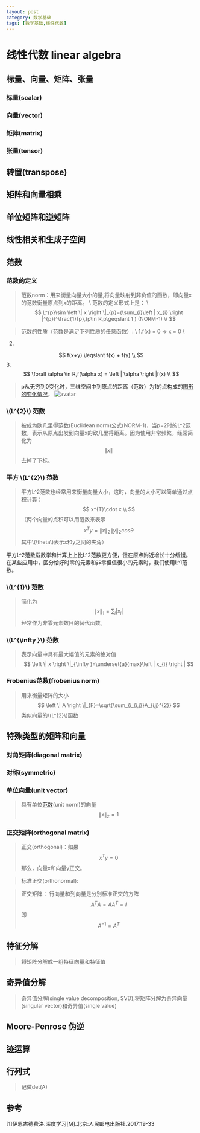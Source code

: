 ```yaml
---
layout: post
category: 数学基础
tags: [数学基础,线性代数]
---
```



线性代数 linear algebra
================

## 标量、向量、矩阵、张量

### 标量(scalar)

### 向量(vector)

### 矩阵(matrix)

### 张量(tensor)

## 转置(transpose)

## 矩阵和向量相乘

## 单位矩阵和逆矩阵

## 线性相关和生成子空间

## <a name='norm'>范数<a/>

### 范数的定义

> 范数norm：用来衡量向量大小的量,将向量映射到非负值的函数，即向量x的范数衡量原点到x的距离。	\\
范数的定义形式上是：	\\
$$
	L^{p}\sim \left \| x \right \|_{p}=(\sum_{i}\left | x_{i} \right |^{p})^\frac{1}{p},(p\in R,p\geqslant 1 )	(NORM-1)	\\
$$

> 范数的性质（范数是满足下列性质的任意函数）:	\\
1.f(x) = 0  =>  x = 0	\\
2.
$$
	f(x+y) \leqslant  f(x) + f(y)	\\
$$
3.
$$
	\forall \alpha \in R,f(\alpha x) = \left | \alpha  \right |f(x)	\\
$$

> p从无穷到0变化时，三维空间中到原点的距离（范数）为1的点构成的[图形的变化情况](https://blog.csdn.net/lz867422770/article/details/80013600)。
![avatar](https://gwfp.github.io/static/images/19/01/31/norm.png)

### \\(L^{2}\\) 范数

> 被成为欧几里得范数(Euclidean norm)公式(NORM-1)，当p=2时的L^2范数，表示从原点出发到向量x的欧几里得距离。因为使用非常频繁，经常简化为
$$
	\left \| x \right \|
$$
去掉了下标。

### 平方 \\(L^{2}\\) 范数

> 平方L^2范数也经常用来衡量向量大小，这时，向量的大小可以简单通过点积计算：
$$
	x^{T}\cdot x	\\
$$
（两个向量的点积可以用范数来表示
$$
	x^{T}y=\left \| x \right \|_{2}\left \| y \right \|_{2}cos\theta 
$$
其中\\(\theta\\)表示x和y之间的夹角）

平方L^2范数载数学和计算上上比L^2范数更方便，但在原点附近增长十分缓慢。在某些应用中，区分恰好时零的元素和非零但值很小的元素时，我们使用L^1范数。

### \\(L^{1}\\) 范数

> 简化为
$$
	\left \| x \right \|_{1} =\sum_{i}\left | x_{i} \right |
$$
经常作为非零元素数目的替代函数。

### \\(L^{\infty }\\) 范数

> 表示向量中具有最大幅值的元素的绝对值
$$
	\left \| x \right \|_{\infty }=\underset{a}{max}\left | x_{i} \right |
$$

### Frobenius范数(frobenius norm)

> 用来衡量矩阵的大小
$$
	\left \| A \right \|_{F}=\sqrt{\sum_{i_{i,j}}A_{i,j}^{2}}
$$
类似向量的\\(L^{2}\\)函数

## 特殊类型的矩阵和向量

### 对角矩阵(diagonal matrix)

### 对称(symmetric)

### 单位向量(unit vector)

> 具有单位<a href="norm">范数</a>(unit norm)的向量
$$
	\left \| x \right \|_{2} = 1
$$

### <a name='orthogonal-matrix'>正交矩阵(orthogonal matrix)</a>

> 正交(orthogonal)：如果
$$
	x^{T}y=0
$$
那么，向量x和向量y正交。

> 标准正交(orthonormal):

> 正交矩阵： 行向量和列向量是分别标准正交的方阵
$$
	A^{T}A=AA^{T}=I
$$
即
$$
	A^{-1}=A^{T}
$$

## 特征分解

> 将矩阵分解成一组特征向量和特征值 

## 奇异值分解

> 奇异值分解(single value decomposition, SVD),将矩阵分解为奇异向量(singular vector)和奇异值(single value)

## Moore-Penrose 伪逆

## 迹运算

## 行列式

> 记做det(A)

## 参考

[1]伊恩古德费洛.深度学习[M].北京:人民邮电出版社.2017:19-33
